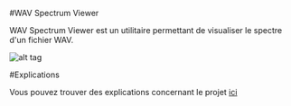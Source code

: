 #WAV Spectrum Viewer

WAV Spectrum Viewer est un utilitaire permettant de visualiser le spectre d'un fichier WAV.

![alt tag](https://i.ibb.co/vYtDzwS/video.jpg) <br />

#Explications

Vous pouvez trouver des explications concernant le projet [ici](https://github.com/Skinz3/WAV-Spectrum-Viewer/blob/master/Transform%C3%A9e%20de%20fourier%20et%20musique.pdf)
